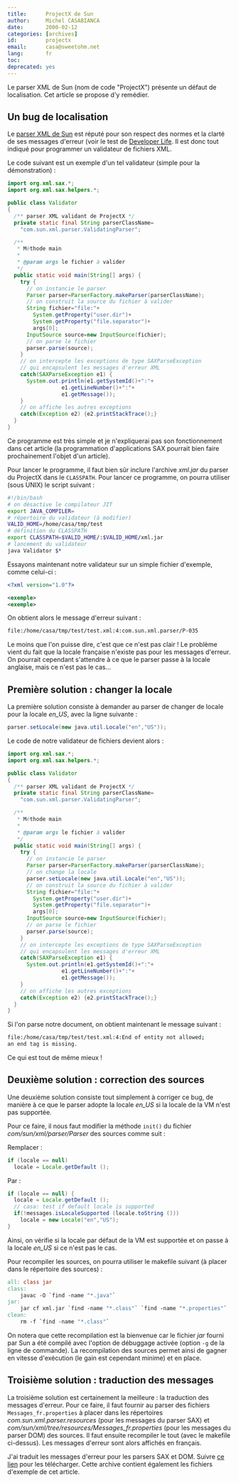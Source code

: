 ```yaml
---
title:      ProjectX de Sun
author:     Michel CASABIANCA
date:       2000-02-12
categories: [archives]
id:         projectx
email:      casa@sweetohm.net
lang:       fr
toc:        
deprecated: yes
---
```


Le parser XML de Sun (nom de code "ProjectX") présente un défaut de
localisation. Cet article se propose d'y remédier.

<!--more-->

Un bug de localisation
----------------------

Le [parser XML de Sun](http://java.sun.com/xml) est réputé pour son
respect des normes et la clarté de ses messages d'erreur (voir le test
de [Developer
Life](http://developerlife.com/domconformance/default.htm). Il est donc
tout indiqué pour programmer un validateur de fichiers XML.

Le code suivant est un exemple d'un tel validateur (simple pour la
démonstration) :

```java
import org.xml.sax.*;
import org.xml.sax.helpers.*;

public class Validator
{
  /** parser XML validant de ProjectX */
  private static final String parserClassName=
    "com.sun.xml.parser.ValidatingParser";

  /**
   * Méthode main
   *
   * @param args le fichier à valider
   */
  public static void main(String[] args) {
    try {
      // on instancie le parser
      Parser parser=ParserFactory.makeParser(parserClassName);
      // on construit la source du fichier à valider
      String fichier="file:"+
        System.getProperty("user.dir")+
        System.getProperty("file.separator")+
        args[0];
      InputSource source=new InputSource(fichier);
      // on parse le fichier
      parser.parse(source);
    }
    // on intercepte les exceptions de type SAXParseException
    // qui encapsulent les messages d'erreur XML
    catch(SAXParseException e1) {
      System.out.println(e1.getSystemId()+":"+
                 e1.getLineNumber()+":"+
                 e1.getMessage());
    }
    // on affiche les autres exceptions
    catch(Exception e2) {e2.printStackTrace();}
  }
}
```

Ce programme est très simple et je n'expliquerai pas son fonctionnement
dans cet article (la programmation d'applications SAX pourrait bien
faire prochainement l'objet d'un article).

Pour lancer le programme, il faut bien sûr inclure l'archive *xml.jar*
du parser du ProjectX dans le `CLASSPATH`. Pour lancer ce programme, on
pourra utiliser (sous UNIX) le script suivant :

```bash
#!/bin/bash
# on désactive le compilateur JIT
export JAVA_COMPILER=
# répertoire du validateur (à modifier)
VALID_HOME=/home/casa/tmp/test
# définition du CLASSPATH
export CLASSPATH=$VALID_HOME/:$VALID_HOME/xml.jar
# lancement du validateur
java Validator $*
```

Essayons maintenant notre validateur sur un simple fichier d'exemple,
comme celui-ci :

```xml
<?xml version="1.0"?>

<exemple>
<exemple>
```

On obtient alors le message d'erreur suivant :

```bash
file:/home/casa/tmp/test/test.xml:4:com.sun.xml.parser/P-035
```

Le moins que l'on puisse dire, c'est que ce n'est pas clair ! Le
problème vient du fait que la locale française n'existe pas pour les
messages d'erreur. On pourrait cependant s'attendre à ce que le parser
passe à la locale anglaise, mais ce n'est pas le cas...

Première solution : changer la locale
-------------------------------------

La première solution consiste à demander au parser de changer de locale
pour la locale *en\_US*, avec la ligne suivante :

```java
parser.setLocale(new java.util.Locale("en","US"));
```

Le code de notre validateur de fichiers devient alors :

```java
import org.xml.sax.*;
import org.xml.sax.helpers.*;

public class Validator
{
  /** parser XML validant de ProjectX */
  private static final String parserClassName=
    "com.sun.xml.parser.ValidatingParser";

  /**
   * Méthode main
   *
   * @param args le fichier à valider
   */
  public static void main(String[] args) {
    try {
      // on instancie le parser
      Parser parser=ParserFactory.makeParser(parserClassName);
      // on change la locale
      parser.setLocale(new java.util.Locale("en","US"));
      // on construit la source du fichier à valider
      String fichier="file:"+
        System.getProperty("user.dir")+
        System.getProperty("file.separator")+
        args[0];
      InputSource source=new InputSource(fichier);
      // on parse le fichier
      parser.parse(source);
    }
    // on intercepte les exceptions de type SAXParseException
    // qui encapsulent les messages d'erreur XML
    catch(SAXParseException e1) {
      System.out.println(e1.getSystemId()+":"+
                 e1.getLineNumber()+":"+
                 e1.getMessage());
    }
    // on affiche les autres exceptions
    catch(Exception e2) {e2.printStackTrace();}
  }
}
```

Si l'on parse notre document, on obtient maintenant le message suivant :

```bash
file:/home/casa/tmp/test/test.xml:4:End of entity not allowed; 
an end tag is missing.
```

Ce qui est tout de même mieux !

Deuxième solution : correction des sources
------------------------------------------

Une deuxième solution consiste tout simplement à corriger ce bug, de
manière à ce que le parser adopte la locale *en\_US* si la locale de la
VM n'est pas supportée.

Pour ce faire, il nous faut modifier la méthode `init()` du fichier
*com/sun/xml/parser/Parser* des sources comme suit :

Remplacer :

```java
if (locale == null)
  locale = Locale.getDefault ();
```

Par :

```java
if (locale == null) {
  locale = Locale.getDefault ();
  // casa: test if default locale is supported
  if(!messages.isLocaleSupported (locale.toString ()))
    locale = new Locale("en","US");
}
```

Ainsi, on vérifie si la locale par défaut de la VM est supportée et on
passe à la locale *en\_US* si ce n'est pas le cas.

Pour recompiler les sources, on pourra utiliser le makefile suivant (à
placer dans le répertoire des sources) :

```makefile
all: class jar
class:
    javac -O `find -name "*.java"`
jar:
    jar cf xml.jar `find -name "*.class"` `find -name "*.properties"`
clean:
    rm -f `find -name "*.class"`
```

On notera que cette recompilation est la bienvenue car le fichier *jar*
fourni par Sun a été compilé avec l'option de débuggage activée (option
`-g` de la ligne de commande). La recompilation des sources permet ainsi
de gagner en vitesse d'exécution (le gain est cependant minime) et en
place.

Troisième solution : traduction des messages
--------------------------------------------

La troisième solution est certainement la meilleure : la traduction des
messages d'erreur. Pour ce faire, il faut fournir au parser des fichiers
`Messages_fr.properties` à placer dans les répertoires
*com.sun.xml.parser.resources* (pour les messages du parser SAX) et
*com/sun/xml/tree/resources/Messages\_fr.properties* (pour les messages
du parser DOM) des sources. Il faut ensuite recompiler le tout (avec le
makefile ci-dessus). Les messages d'erreur sont alors affichés en
français.

J'ai traduit les messages d'erreur pour les parsers SAX et DOM. Suivre
[ce lien](../arc/projectx.zip) pour les télécharger. Cette archive
contient également les fichiers d'exemple de cet article.
